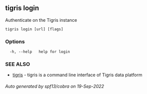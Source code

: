 ## tigris login

Authenticate on the Tigris instance

```
tigris login [url] [flags]
```

### Options

```
  -h, --help   help for login
```

### SEE ALSO

- [tigris](tigris.md) - tigris is a command line interface of Tigris data platform

###### Auto generated by spf13/cobra on 19-Sep-2022
